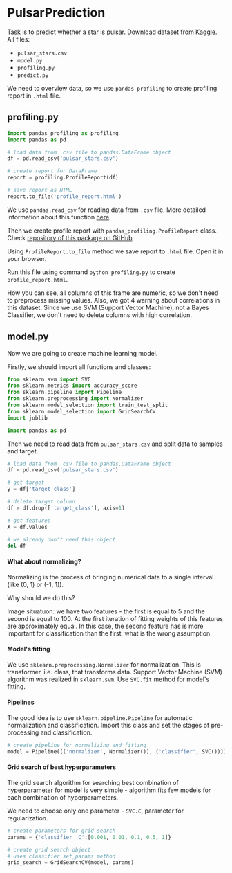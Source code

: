 # PulsarPrediction

Task is to predict whether a star is pulsar. Download dataset from [Kaggle](https://www.kaggle.com/pavanraj159/predicting-a-pulsar-star).
All files:
- `pulsar_stars.csv`
- `model.py`
- `profiling.py`
- `predict.py`

We need to overview data, so we use `pandas-profiling` to create profiling report in `.html` file.

## profiling.py
```python
import pandas_profiling as profiling
import pandas as pd

# load data from .csv file to pandas.DataFrame object
df = pd.read_csv('pulsar_stars.csv')

# create report for DataFrame
report = profiling.ProfileReport(df)

# save report as HTML
report.to_file('profile_report.html')
```
We use `pandas.read_csv` for reading data from `.csv` file. More detailed information about this function [here](https://pandas.pydata.org/pandas-docs/stable/reference/api/pandas.read_csv.html).

Then we create profile report with `pandas_profiling.ProfileReport` class. Check [repository of this package on GitHub](https://github.com/pandas-profiling/pandas-profiling).

Using `ProfileReport.to_file` method we save report to `.html` file. Open it in your browser.

Run this file using command `python profiling.py` to create `profile_report.html`.

How you can see, all columns of this frame are numeric, so we don't need to preprocess missing values. Also, we got 4 warning about correlations in this dataset. Since we use SVM (Support Vector Machine), not a Bayes Classifier, we don't need to delete columns with high correlation.

## model.py
Now we are going to create machine learning model. 

Firstly, we should import all functions and classes:
```python
from sklearn.svm import SVC
from sklearn.metrics import accuracy_score 
from sklearn.pipeline import Pipeline
from sklearn.preprocessing import Normalizer
from sklearn.model_selection import train_test_split
from sklearn.model_selection import GridSearchCV
import joblib

import pandas as pd
```

Then we need to read data from `pulsar_stars.csv` and split data to samples and target.
```python
# load data from .csv file to pandas.DataFrame object
df = pd.read_csv('pulsar_stars.csv')

# get target
y = df['target_class']

# delete target column
df = df.drop(['target_class'], axis=1)

# get features
X = df.values

# we already don't need this object
del df
```

#### What about normalizing?
Normalizing is the process of bringing numerical data to a single interval (like (0, 1) or (-1, 1)). 

Why should we do this? 

Image situatuon: we have two features - the first is equal to 5 and the second is equal to 100. At the first iteration of fitting weights of this features are approximately equal.
In this case, the second feature has is more important for classification than the first, what is the wrong assumption.

#### Model's fitting

We use `sklearn.preprocessing.Normalizer` for normalization. This is transformer, i.e. class, that transforms data.
Support Vector Machine (SVM) algorithm was realized in `sklearn.svm`. Use `SVC.fit` method for model's fitting.

#### Pipelines
The good idea is to use `sklearn.pipeline.Pipeline` for automatic normalization and classification. Import this class and set the stages of pre-processing and classification.
```python
# create pipeline for normalizing and fitting
model = Pipeline([('normalizer', Normalizer()), ('classifier', SVC())])
```

#### Grid search of best hyperparameters
The grid search algorithm for searching best combination of hyperparameter for model is very simple - algorithm fits few models for each combination of hyperparameters.

We need to choose only one parameter - `SVC.C`, parameter for regularization. 
```python
# create parameters for grid search
params = {'classifier__C':[0.001, 0.01, 0.1, 0.5, 1]}

# create grid search object
# uses classifier.set_params method
grid_search = GridSearchCV(model, params)
```
